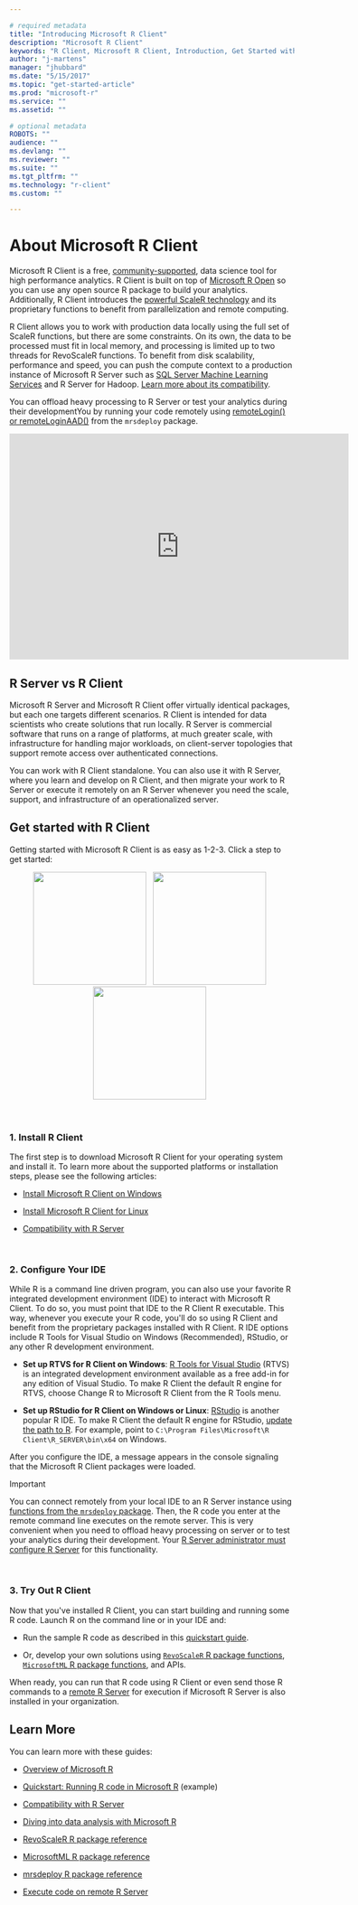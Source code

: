```yaml
---

# required metadata
title: "Introducing Microsoft R Client"
description: "Microsoft R Client"
keywords: "R Client, Microsoft R Client, Introduction, Get Started with R Client"
author: "j-martens"
manager: "jhubbard"
ms.date: "5/15/2017"
ms.topic: "get-started-article"
ms.prod: "microsoft-r"
ms.service: ""
ms.assetid: ""

# optional metadata
ROBOTS: ""
audience: ""
ms.devlang: ""
ms.reviewer: ""
ms.suite: ""
ms.tgt_pltfrm: ""
ms.technology: "r-client"
ms.custom: ""

---
```


# About Microsoft R Client

Microsoft R Client is a free, [community-supported](https://social.msdn.microsoft.com/Forums/en-US/home?forum=MicrosoftR), data science tool for high performance analytics.  R Client is built on top of [Microsoft R Open](https://mran.microsoft.com/open/) so you can use any open source R package to build your analytics. Additionally, R Client introduces the [powerful ScaleR technology](../scaler-getting-started-data-import-exploration.md) and its proprietary functions to benefit from parallelization and remote computing. 

R Client allows you to work with production data locally using the full set of ScaleR functions, but there are some constraints.  On its own, the data to be processed must fit in local memory, and processing is limited up to two threads for RevoScaleR functions. To benefit from disk scalability, performance and speed, you can push the compute context to a production instance of Microsoft R Server such as [SQL Server Machine Learning Services](https://msdn.microsoft.com/en-us/library/mt604845.aspx) and R Server for Hadoop. [Learn more about its compatibility](compatibility-with-server.md). 

You can offload heavy processing to R Server or test your analytics during their developmentYou by running your code remotely using [remoteLogin() or remoteLoginAAD()](../r/how-to-execute-code-remotely.md) from the `mrsdeploy` package. 

<div align=center><iframe src="https://channel9.msdn.com/blogs/MicrosoftR/Microsoft-Introduces-new-free-Microsoft-R-Client/player" width="600" height="400" allowFullScreen frameBorder="0"></iframe></div>
 

## R Server vs R Client

Microsoft R Server and Microsoft R Client offer virtually identical packages, but each one targets different scenarios. R Client is intended for data scientists who create solutions that run locally. R Server is commercial software that runs on a range of platforms, at much greater scale, with infrastructure for handling major workloads, on client-server topologies that support remote access over authenticated connections. 

You can work with R Client standalone. You can also use it with R Server, where you learn and develop on R Client, and then migrate your work to R Server or execute it remotely on an R Server whenever you need the scale, support, and infrastructure of an operationalized server. 

## Get started with R Client

Getting started with Microsoft R Client is as easy as 1-2-3. Click a step to get started:
<br>
<div align=center>
<a href="#installrclient" title="Click Step 1"><img src="./media/r-client/Step1.png" width=200 /></a>&nbsp;&nbsp;
<a href="#configure-ide" title="Click Step 2"><img src="./media/r-client/Step2.png" width=200  /></a>&nbsp;&nbsp;
<a href="#try-r-client" title="Click Step 3"><img src="./media/r-client/Step3.png" width=200  /></a>&nbsp;&nbsp;
</div>

<br><a name="installrclient"></a>

### 1. Install R Client 

The first step is to download Microsoft R Client for your operating system and install it. To learn more about the supported platforms or installation steps, please see the following articles:

+ [Install Microsoft R Client on Windows](../deployr/install-on-windows.md)

+ [Install Microsoft R Client for Linux](../deployr/install-on-linux.md)

+ [Compatibility with R Server](compatibility-with-server.md)

<br><a name="configure-ide"></a>

### 2. Configure Your IDE

While R is a command line driven program, you can also use your favorite R integrated development environment (IDE) to interact with Microsoft R Client. To do so, you must point that IDE to the R Client R executable. This way, whenever you execute your R code, you'll do so using R Client and benefit from the proprietary packages installed with R Client.  R IDE options include R Tools for Visual Studio on Windows (Recommended), RStudio, or any other R development environment.

+ **Set up RTVS for R Client on Windows**: [R Tools for Visual Studio](https://docs.microsoft.com/visualstudio/rtvs/installation) (RTVS) is an integrated development environment available as a free add-in for any edition of Visual Studio.  To make R Client the default R engine for RTVS, choose Change R to Microsoft R Client from the R Tools menu.  

+ **Set up RStudio for R Client on Windows or Linux**: [RStudio](https://www.rstudio.com/products/rstudio/download2/) is another popular R IDE. To make R Client the default R engine for RStudio, [update the path to R](https://support.rstudio.com/hc/en-us/articles/200486138-Using-Different-Versions-of-R). For example, point to `C:\Program Files\Microsoft\R Client\R_SERVER\bin\x64` on Windows. 

After you configure the IDE, a message appears in the console signaling that the Microsoft R Client packages were loaded.

>[!IMPORTANT]
>You can connect remotely from your local IDE to an R Server instance using [functions from the `mrsdeploy` package](../r/how-to-execute-code-remotely.md). Then, the R code you enter at the remote command line executes on the remote server. This is very convenient when you need to offload heavy processing on server or to test your analytics during their development. Your [R Server administrator must configure R Server](../install/operationalize-r-server-enterprise-config.md) for this functionality.

<br><a name="try-r-client"></a>

### 3. Try Out R Client

Now that you've installed R Client, you can start building and running some R code. Launch R on the command line or in your IDE and:

+ Run the sample R code as described in this [quickstart guide](../r/quickstart-run-r-code.md). 

+ Or, develop your own solutions using [`RevoScaleR` R package functions](../revoscaler.md), [`MicrosoftML` R package functions](../r-reference/microsoftml/microsoftml-package.md), and APIs. 

When ready, you can run that R code using R Client or even send those R commands to a [remote R Server](../r/how-to-execute-code-remotely.md) for execution if Microsoft R Server is also installed in your organization. 


## Learn More

You can learn more with these guides:

+ [Overview of Microsoft R](../index.md) 

+ [Quickstart: Running R code in Microsoft R](../r/quickstart-run-r-code.md) (example)

+ [Compatibility with R Server](compatibility-with-server.md)

+ [Diving into data analysis with Microsoft R](../r/how-to-introduction.md)

+ [RevoScaleR R package reference](../microsoft-r-tutorials.md)

+ [MicrosoftML R package reference](../r/concept-what-is-the-microsoftml-package.md)

+ [mrsdeploy R package reference](../r-reference/mrsdeploy/mrsdeploy-package.md)

+ [Execute code on remote R Server](../r/how-to-execute-code-remotely.md)
